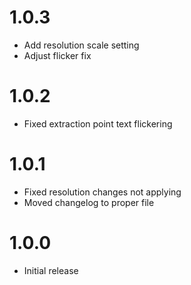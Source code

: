 # 1.0.3
- Add resolution scale setting
- Adjust flicker fix

# 1.0.2
- Fixed extraction point text flickering

# 1.0.1
- Fixed resolution changes not applying
- Moved changelog to proper file

# 1.0.0
- Initial release
